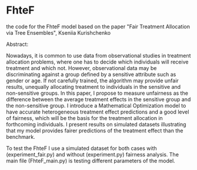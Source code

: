 # FhteF
the code for the FhteF model based on the paper "Fair Treatment Allocation via Tree Ensembles", Kseniia Kurishchenko

Abstract:

Nowadays, it is common to use data from observational studies in treatment allocation problems, where one has to decide which individuals will receive treatment and which not. However, observational data may be discriminating against a group defined by a sensitive attribute such as gender or age. If not carefully trained, the algorithm may provide unfair results, unequally allocating treatment to individuals in the sensitive and non-sensitive groups. In this paper, I propose to measure unfairness as the difference between the average treatment effects in the sensitive group and the non-sensitive group. I introduce a Mathematical Optimization model to have accurate heterogeneous treatment effect predictions and a good level of fairness, which will be the basis for the treatment allocation in forthcoming individuals. I present results on simulated datasets illustrating that my model provides fairer predictions of the treatment effect than the benchmark.

To test the FhteF I use a simulated dataset for both cases with (experiment_fair.py) and without (experiment.py) fairness analysis. The main file (FhteF_main.py) is testing different parameters of the model.
